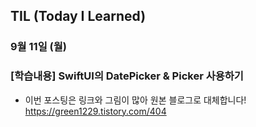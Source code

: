## TIL (Today I Learned)

### 9월 11일 (월)    

  ### [학습내용] SwiftUI의 DatePicker & Picker 사용하기
  - 이번 포스팅은 링크와 그림이 많아 원본 블로그로 대체합니다!   
  https://green1229.tistory.com/404   
    
